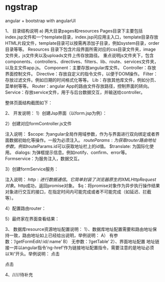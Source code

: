 # ngstrap
angular + bootstrap with angularUI

1、	目录结构说明
a)	两大目录pages和resources
Pages目录下主要包括index.jsp文件和一个template目录，index.jsp问应用主入口，template目录存放HTML片段文件，template目录可以按需再添加子目录，例如system目录，order目录等等。
		Resources 目录下包含片段界面所需对应的css目录文件夹，image文件夹，js文件夹以及uploads文件上传存放路径。
		重点说明js文件夹下，包含components、controllers、directives、filters、lib、route、services文件夹，以及主文件app.js。
		Component：主要存放angular库文件。
		Controller：存放界面控制文件。
		Directive：存放自定义的指令文件，以便于DOM操作。
		Filter：存放过滤文件。例如日期的时间格式化等等。
		Lib：存放其他库文件，例如分页、菜单树等等。
		Router：angular App的路由文件存放路径，控制界面的转向。
		Service：存放service文件，用于与后台数据交互，并输送给controller。

整体页面结构截图如下：
 

2、	开发说明：
1）创建Jsp界面（以form.jsp为例）：
 
2）创建对应formController.js文件
 
注入说明：
		$scope: 为angular全局作用域参数，作为与界面进行双向绑定或者界面数据初始化等操作。一般为必须注入。
		$routeParams: 为获取router路由地址参数，例如$routeParams.id可以获取地址栏上的id值。
		$translate: 为国际化使用。
		dialogs: 为弹框提示信息。例如notify、confirm、error等。
		Formservice：为服务注入，数据交互。

3）创建formService服务：
		 

注入说明：
		$http: 进行数据通信。它简单封装了浏览器原生的XMLHttpRequest对象。$http成功，返回promise对象。
		$q：将promise对象作为异步执行操作结果对象进行交互的接口，在指定时间内可能完成或者不可能完成（如延迟、拦截等）。

4）配置路由router：
 

5）最终家在界面查看结果：
 
3、	数据库resource资源地址配置说明：
1）、数据库地址配置需要和路由地址保持一致，路由地址如上已经给出说明，举例说明：
A）	有参数：’/getFormEdit/:id/:name’
B）	无参数：’/getTable’
2）、界面地址配置
		地址链接一并以angular指令’ng-href’作为链接地址配置指令，需要注意的是地址必须以’#/’开头。举例说明：
<a ng-href="#/getFormEdit/6a410c73769e4a1d9b60a35c229a01a1/bryan">
	<span>点击</span>
</a>

<a ng-href="#/getTable">
	<span>点击</span>
</a>

4、/////待补充 

